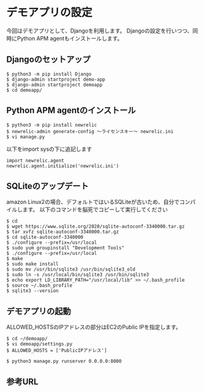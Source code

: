 # デモアプリの設定
今回はデモアプリとして、Djangoを利用します。
Djangoの設定を行いつつ、同時にPython APM agentもインストールします。

## Djangoのセットアップ
```
$ python3 -m pip install Django
$ django-admin startproject demo-app
$ django-admin startproject demoapp
$ cd demoapp/
```

## Python APM agentのインストール
```
$ python3 -m pip install newrelic
$ newrelic-admin generate-config 〜ライセンスキー〜 newrelic.ini
$ vi manage.py
```

以下をimport sysの下に追記します
```
import newrelic.agent
newrelic.agent.initialize('newrelic.ini')
```

## SQLiteのアップデート
amazon Linux2の場合、デフォルトではいるSQLiteが古いため、自分でコンパイルします。
以下のコマンドを脳死でコピーして実行してください

```
$ cd
$ wget https://www.sqlite.org/2020/sqlite-autoconf-3340000.tar.gz
$ tar xvfz sqlite-autoconf-3340000.tar.gz
$ cd sqlite-autoconf-3340000
$ ./configure --prefix=/usr/local
$ sudo yum groupinstall "Development Tools"
$ ./configure --prefix=/usr/local
$ make
$ sudo make install
$ sudo mv /usr/bin/sqlite3 /usr/bin/sqlite3_old
$ sudo ln -s /usr/local/bin/sqlite3 /usr/bin/sqlite3
$ echo export LD_LIBRARY_PATH="/usr/local/lib" >> ~/.bash_profile
$ source ~/.bash_profile
$ sqlite3 --version
```

## デモアプリの起動

ALLOWED_HOSTSのIPアドレスの部分はEC2のPublic IPを指定します。

```
$ cd ~/demoapp/
$ vi demoapp/settings.py
$ ALLOWED_HOSTS = ['PublicIPアドレス']　

$ python3 manage.py runserver 0.0.0.0:8000
```

## 参考URL


